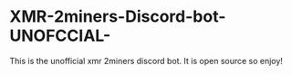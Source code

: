 # XMR-2miners-Discord-bot-UNOFCCIAL-
This is the unofficial xmr 2miners discord bot. It is open source so enjoy!
